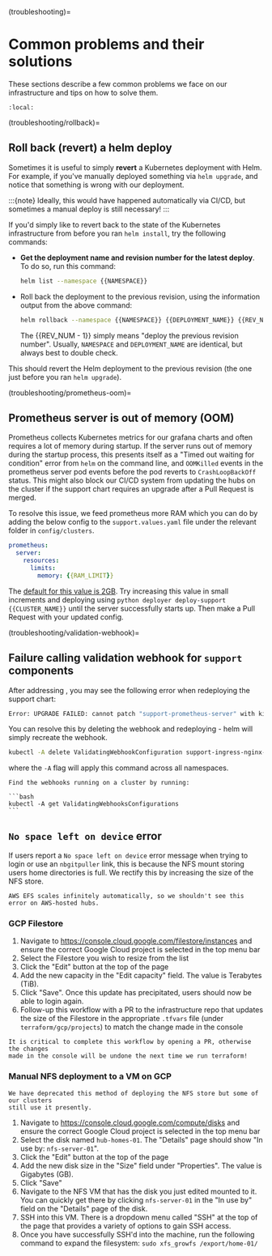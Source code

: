 (troubleshooting)=
# Common problems and their solutions

These sections describe a few common problems we face on our infrastructure and tips on how to solve them.

```{contents}
:local:
```

(troubleshooting/rollback)=
## Roll back (revert) a helm deploy

Sometimes it is useful to simply **revert** a Kubernetes deployment with Helm.
For example, if you've manually deployed something via `helm upgrade`, and notice that something is wrong with our deployment.

:::{note}
Ideally, this would have happened automatically via CI/CD, but sometimes a manual deploy is still necessary!
:::

If you'd simply like to revert back to the state of the Kubernetes infrastructure from before you ran `helm install`, try the following commands:

- **Get the deployment name and revision number for the latest deploy**. To do so, run this command:

  ```bash
  helm list --namespace {{NAMESPACE}}
  ```

- Roll back the deployment to the previous revision, using the information output from the above command:

  ```bash
  helm rollback --namespace {{NAMESPACE}} {{DEPLOYMENT_NAME}} {{REV_NUM - 1}}
  ```

  The {{REV_NUM - 1}} simply means "deploy the previous revision number".
  Usually, `NAMESPACE` and `DEPLOYMENT_NAME` are identical, but always best to double check.

This should revert the Helm deployment to the previous revision (the one just before you ran `helm upgrade`).

(troubleshooting/prometheus-oom)=
## Prometheus server is out of memory (OOM)

Prometheus collects Kubernetes metrics for our grafana charts and often requires a lot of memory during startup.
If the server runs out of memory during the startup process, this presents itself as a "Timed out waiting for condition" error from `helm` on the command line, and `OOMKilled` events in the prometheus server pod events before the pod reverts to `CrashLoopBackOff` status.
This might also block our CI/CD system from updating the hubs on the cluster if the support chart requires an upgrade after a Pull Request is merged.

To resolve this issue, we feed prometheus more RAM which you can do by adding the below config to the `support.values.yaml` file under the relevant folder in `config/clusters`.

```yaml
prometheus:
  server:
    resources:
      limits:
        memory: {{RAM_LIMIT}}
```

The [default for this value is 2GB](https://github.com/2i2c-org/infrastructure/tree/HEAD/helm-charts/support/values.yaml#L38).
Try increasing this value in small increments and deploying using `python deployer deploy-support {{CLUSTER_NAME}}` until the server successfully starts up.
Then make a Pull Request with your updated config.

(troubleshooting/validation-webhook)=
## Failure calling validation webhook for `support` components

After addressing [](troubleshooting/prometheus-oom), you may see the following error when redeploying the support chart:

```bash
Error: UPGRADE FAILED: cannot patch "support-prometheus-server" with kind Ingress: Internal error occurred: failed calling webhook "validate.nginx.ingress.kubernetes.io": Post "https://support-ingress-nginx-controller-admission.support.svc:443/networking/v1beta1/ingresses?timeout=10s": x509: certificate signed by unknown authority
```

You can resolve this by deleting the webhook and redeploying - helm will simply recreate the webhook.

```bash
kubectl -A delete ValidatingWebhookConfiguration support-ingress-nginx-admission
```

where the `-A` flag will apply this command across all namespaces.

````{tip}
Find the webhooks running on a cluster by running:

```bash
kubectl -A get ValidatingWebhooksConfigurations
```
````

## `No space left on device` error

If users report a `No space left on device` error message when trying to login or
use an `nbgitpuller` link, this is because the NFS mount storing users home
directories is full. We rectify this by increasing the size of the NFS store.

```{note}
AWS EFS scales infinitely automatically, so we shouldn't see this error on AWS-hosted hubs.
```

### GCP Filestore

1. Navigate to <https://console.cloud.google.com/filestore/instances> and ensure the correct Google Cloud project is selected in the top menu bar
2. Select the Filestore you wish to resize from the list
3. Click the "Edit" button at the top of the page
4. Add the new capacity in the "Edit capacity" field. The value is Terabytes (TiB).
5. Click "Save". Once this update has precipitated, users should now be able to login again.
6. Follow-up this workflow with a PR to the infrastructure repo that updates the size of the Filestore in the appropriate `.tfvars` file (under `terraform/gcp/projects`) to match the change made in the console

```{important}
It is critical to complete this workflow by opening a PR, otherwise the changes
made in the console will be undone the next time we run terraform!
```

### Manual NFS deployment to a VM on GCP

```{warning}
We have deprecated this method of deploying the NFS store but some of our clusters
still use it presently.
```

1. Navigate to <https://console.cloud.google.com/compute/disks> and ensure the correct Google Cloud project is selected in the top menu bar
2. Select the disk named `hub-homes-01`. The "Details" page should show "In use by: `nfs-server-01`".
3. Click the "Edit" button at the top of the page
4. Add the new disk size in the "Size" field under "Properties". The value is Gigabytes (GB).
5. Click "Save"
6. Navigate to the NFS VM that has the disk you just edited mounted to it. You can quickly get there by clicking `nfs-server-01` in the "In use by" field on the "Details" page of the disk.
7. SSH into this VM. There is a dropdown menu called "SSH" at the top of the page that provides a variety of options to gain SSH access.
8. Once you have successfully SSH'd into the machine, run the following command to expand the filesystem: `sudo xfs_growfs /export/home-01/`
